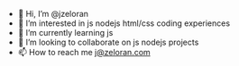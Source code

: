 - 👋 Hi, I’m @jzeloran
- 👀 I’m interested in js nodejs html/css coding experiences
- 🌱 I’m currently learning js
- 💞️ I’m looking to collaborate on js nodejs projects
- 📫 How to reach me j@zeloran.com

<!---
jzeloran/jzeloran is a ✨ special ✨ repository because its `README.md` (this file) appears on your GitHub profile.
You can click the Preview link to take a look at your changes.
--->
